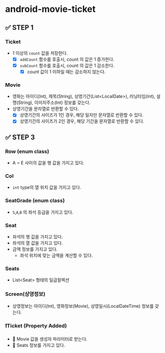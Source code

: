 # android-movie-ticket

## ✅ STEP 1

### Ticket
- 1 이상의 `count` 값을 저장한다.
  - [x] `addCount` 함수를 호출시, count 의 값은 1 증가한다.
  - [x] `subCount` 함수를 호출시, count 의 값은 1 감소한다.
    - [x] count 값이 1 이하일 때는 감소하지 않는다.

### Movie
- 영화는 아이디(Int), 제목(String), 상영기간(List\<LocalDate>), 러닝타임(Int), 설명(String), 이미지주소(Int) 정보를 갖는다.
- 상영기간을 문자열로 반환할 수 있다.
  - [x] 상영기간의 사이즈가 1인 경우, 해당 일자만 문자열로 반환할 수 있다.
  - [x] 상영기간의 사이즈가 2인 경우, 해당 기간을 문자열로 반환할 수 있다.

## ✅ STEP 3

### Row (enum class)
- A ~ E 사이의 값을 행 값을 가지고 있다.

### Col
- `int` type의 열 위치 값을 가지고 있다.

### SeatGrade (enum class)
- `S`,`A`,`B` 의 좌석 등급을 가지고 있다.

### Seat
- 좌석의 행 값을 가지고 있다.
- 좌석의 열 값을 가지고 있다. 
- 금액 정보를 가지고 있다.
  - 좌석 위치에 맞는 금액을 계산할 수 있다. 

### Seats
- List\<Seat> 형태의 일급컬렉션

### Screen(상영정보)
- 상영정보는 아이디(Int), 영화정보(Movie), 상영일시(LocalDateTime) 정보를 갖는다.

### ❗️Ticket (Property Added)
- 🔴 Movie 값을 생성자 파라미터로 받는다.
- 🔴 Seats 정보를 가지고 있다.